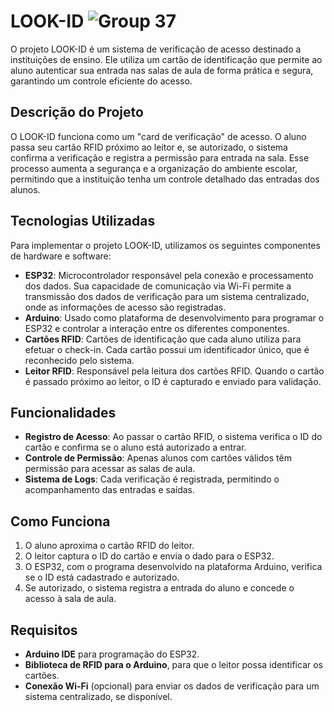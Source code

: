 # LOOK-ID ![Group 37](https://github.com/user-attachments/assets/eeba4b94-9e79-4cfd-ac29-d6e424a519e8)

O projeto LOOK-ID é um sistema de verificação de acesso destinado a instituições de ensino. Ele utiliza um cartão de identificação que permite ao aluno autenticar sua entrada nas salas de aula de forma prática e segura, garantindo um controle eficiente do acesso.

## Descrição do Projeto
O LOOK-ID funciona como um "card de verificação" de acesso. O aluno passa seu cartão RFID próximo ao leitor e, se autorizado, o sistema confirma a verificação e registra a permissão para entrada na sala. Esse processo aumenta a segurança e a organização do ambiente escolar, permitindo que a instituição tenha um controle detalhado das entradas dos alunos.

## Tecnologias Utilizadas
Para implementar o projeto LOOK-ID, utilizamos os seguintes componentes de hardware e software:

- **ESP32**: Microcontrolador responsável pela conexão e processamento dos dados. Sua capacidade de comunicação via Wi-Fi permite a transmissão dos dados de verificação para um sistema centralizado, onde as informações de acesso são registradas.
- **Arduino**: Usado como plataforma de desenvolvimento para programar o ESP32 e controlar a interação entre os diferentes componentes.
- **Cartões RFID**: Cartões de identificação que cada aluno utiliza para efetuar o check-in. Cada cartão possui um identificador único, que é reconhecido pelo sistema.
- **Leitor RFID**: Responsável pela leitura dos cartões RFID. Quando o cartão é passado próximo ao leitor, o ID é capturado e enviado para validação.

## Funcionalidades

- **Registro de Acesso**: Ao passar o cartão RFID, o sistema verifica o ID do cartão e confirma se o aluno está autorizado a entrar.
- **Controle de Permissão**: Apenas alunos com cartões válidos têm permissão para acessar as salas de aula.
- **Sistema de Logs**: Cada verificação é registrada, permitindo o acompanhamento das entradas e saídas.

## Como Funciona

1. O aluno aproxima o cartão RFID do leitor.
2. O leitor captura o ID do cartão e envia o dado para o ESP32.
3. O ESP32, com o programa desenvolvido na plataforma Arduino, verifica se o ID está cadastrado e autorizado.
4. Se autorizado, o sistema registra a entrada do aluno e concede o acesso à sala de aula.

## Requisitos

- **Arduino IDE** para programação do ESP32.
- **Biblioteca de RFID para o Arduino**, para que o leitor possa identificar os cartões.
- **Conexão Wi-Fi** (opcional) para enviar os dados de verificação para um sistema centralizado, se disponível.
